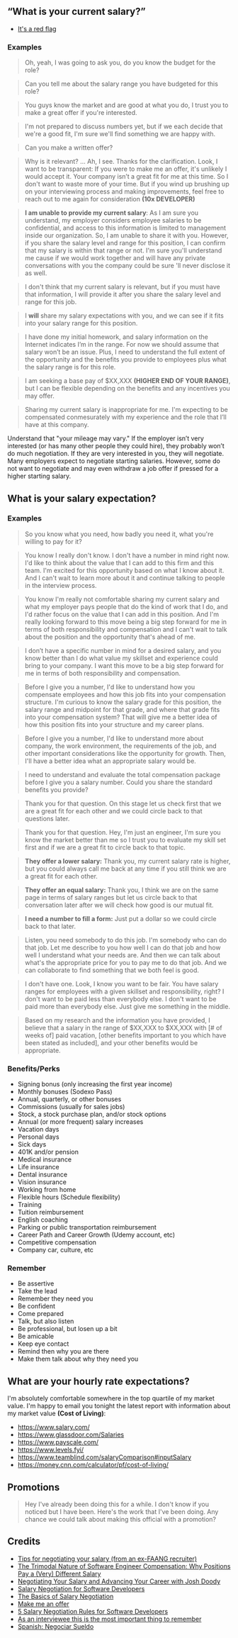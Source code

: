 ## “What is your current salary?”
- [It's a red flag](https://dev.to/jmfayard/what-is-your-current-salary-is-a-red-flag-that-you-don-t-want-to-work-here-3aji)

### Examples
> Oh, yeah, I was going to ask you, do you know the budget for the role?

> Can you tell me about the salary range you have budgeted for this role?

> You guys know the market and are good at what you do, I trust you to make a great offer if you're interested.

> I'm not prepared to discuss numbers yet, but if we each decide that we're a good fit, I'm sure we'll find something we are happy with.

> Can you make a written offer?

> Why is it relevant? ... Ah, I see. Thanks for the clarification. Look, I want to be transparent: If you were to make me an offer, it's unlikely I would accept it. Your company isn’t a great fit for me at this time. So I don't want to waste more of your time. But if you wind up brushing up on your interviewing process and making improvements, feel free to reach out to me again for consideration **(10x DEVELOPER)**

> **I am unable to provide my current salary**: As I am sure you understand, my employer considers employee salaries to be confidential, and access to this information is limited to management inside our organization. So, I am unable to share it with you. However, if you share the salary level and range for this position, I can confirm that my salary is within that range or not. I'm sure you'll understand me cause if we would work together and will have any private conversations with you the company could be sure 'll never disclose it as well.

> I don't think that my current salary is relevant, but if you must have that information, I will provide it after you share the salary level and range for this job.

> I **will** share my salary expectations with you, and we can see if it fits into your salary range for this position.

> I have done my initial homework, and salary information on the Internet indicates I’m in the range. For now we should assume that salary won’t be an issue.  Plus, I need to understand the full extent of the opportunity and the benefits you provide to employees plus what the salary range is for this role.

> I am seeking a base pay of $XX,XXX **(HIGHER END OF YOUR RANGE)**, but I can be flexible depending on the benefits and any incentives you may offer.

> Sharing my current salary is inappropriate for me. I'm expecting to be compensated conmesurately with my experience and the role that I’ll have at this company.

Understand that "your mileage may vary." If the employer isn’t very interested (or has many other people they could hire), they probably won’t do much negotiation. If they are very interested in you, they will negotiate. Many employers expect to negotiate starting salaries. However, some do not want to negotiate and may even withdraw a job offer if pressed for a higher starting salary.

## What is your salary expectation?

### Examples
> So you know what you need, how badly you need it, what you're willing to pay for it?

> You know I really don't know. I don't have a number in mind right now. I'd like to think about the value that I can add to this firm and this team. I'm excited for this opportunity based on what I know about it. And I can't wait to learn more about it and continue talking to people in the interview process.

> You know I'm really not comfortable sharing my current salary and what my employer pays people that do the kind of work that I do, and I'd rather focus on the value that I can add in this position. And I'm really looking forward to this move being a big step forward for me in terms of both responsibility and compensation and I can't wait to talk about the position and the opportunity that's ahead of me.

> I don’t have a specific number in mind for a desired salary, and you know better than I do what value my skillset and experience could bring to your company. I want this move to be a big step forward for me in terms of both responsibility and compensation.

> Before I give you a number, I'd like to understand how you compensate employees and how this job fits into your compensation structure. I'm curious to know the salary grade for this position, the salary range and midpoint for that grade, and where that grade fits into your compensation system? That will give me a better idea of how this position fits into your structure and my career plans.

> Before I give you a number, I'd like to understand more about company, the work environment, the requirements of the job, and other important considerations like the opportunity for growth. Then, I'll have a better idea what an appropriate salary would be.

> I need to understand and evaluate the total compensation package before I give you a salary number. Could you share the standard benefits you provide?

> Thank you for that question. On this stage let us check first that we are a great fit for each other and we could circle back to that questions later.

> Thank you for that question. Hey, I'm just an engineer, I'm sure you know the market better than me so I trust you to evaluate my skill set first and if we are a great fit to circle back to that topic.

> **They offer a lower salary:** Thank you, my current salary rate is higher, but you could always call me back at any time if you still think we are a great fit for each other.

> **They offer an equal salary:** Thank you, I think we are on the same page in terms of salary ranges but let us circle back to that conversation later after we will check how good is our mutual fit.

> **I need a number to fill a form:** Just put a dollar so we could circle back to that later.

> Listen, you need somebody to do this job. I'm somebody who can do that job. Let me describe to you how well I can do that job and how well I understand what your needs are. And then we can talk about what's the appropriate price for you to pay me to do that job. And we can collaborate to find something that we both feel is good.

> I don't have one. Look, I know you want to be fair. You have salary ranges for employees with a given skillset and responsibility, right? I don't want to be paid less than everybody else. I don't want to be paid more than everybody else. Just give me something in the middle.

> Based on my research and the information you have provided, I believe that a salary in the range of $XX,XXX to $XX,XXX with [# of weeks of] paid vacation, [other benefits important to you which have been stated as included], and your other benefits would be appropriate.

### Benefits/Perks
- Signing bonus (only increasing the first year income)
- Monthly bonuses (Sodexo Pass)
- Annual, quarterly, or other bonuses
- Commissions (usually for sales jobs)
- Stock, a stock purchase plan, and/or stock options
- Annual (or more frequent) salary increases
- Vacation days
- Personal days
- Sick days
- 401K and/or pension
- Medical insurance
- Life insurance
- Dental insurance
- Vision insurance
- Working from home
- Flexible hours (Schedule flexibility)
- Training
- Tuition reimbursement
- English coaching
- Parking or public transportation reimbursement
- Career Path and Career Growth (Udemy account, etc)
- Competitive compensation
- Company car, culture, etc

### Remember
- Be assertive
- Take the lead
- Remember they need you
- Be confident
- Come prepared 
- Talk, but also listen
- Be professional, but losen up a bit
- Be amicable
- Keep eye contact 
- Remind then why you are there
- Make them talk about why they need you

## What are your hourly rate expectations?
I'm absolutely comfortable somewhere in the top quartile of my market value. I'm happy to email you tonight the latest report with information about my market value **(Cost of Living)**:

- https://www.salary.com/
- https://www.glassdoor.com/Salaries
- https://www.payscale.com/
- https://www.levels.fyi/
- https://www.teamblind.com/salaryComparison#inputSalary
- https://money.cnn.com/calculator/pf/cost-of-living/

## Promotions

> Hey I've already been doing this for a while. I don't know if you noticed but I have been. Here's the work that I've been doing. Any chance we could talk about making this official with a promotion?


## Credits
- [Tips for negotiating your salary (from an ex-FAANG recruiter)](https://youtu.be/u9BoG1n1948)
- [The Trimodal Nature of Software Engineer Compensation: Why Positions Pay a (Very) Different Salary](https://youtu.be/h8Xpapy6I9E)
- [Negotiating Your Salary and Advancing Your Career with Josh Doody](https://egghead.io/podcasts/negotiating-your-salary-and-advancing-your-career-with-josh-doody)
- [Salary Negotiation for Software Developers](https://egghead.io/talks/egghead-egghead-talks-salary-negotiation-for-software-developers)
- [The Basics of Salary Negotiation](https://dev.to/recursivefaults/the-basics-of-salary-negotiation-1ddg)
- [Make me an offer](https://dev.to/jmfayard/what-is-your-salary-expectation-a-i-don-t-have-one-make-me-an-offer-2jaf)
- [5 Salary Negotiation Rules for Software Developers](https://dev.to/fullstackcafe/5-salary-negotiation-rules-for-software-developers-get-20-on-top-of-your-market-rate-2jii)
- [As an interviewee this is the most important thing to remember](https://twitter.com/svpino/status/1289431085525295105)
- [Spanish: Negociar Sueldo](https://slides.com/xthecapx/negociar-sueldo)
